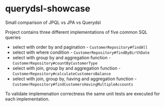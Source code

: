# querydsl-showcase
Small comparison of JPQL vs JPA vs Querydsl

Project contains three different implementations of five common SQL queries
- select with order by and pagination - `CustomerRepository#findAll`
- select with where condition - `CustomerRepository#findByBirthDate`
- select with group by and aggregation function - `CustomerRepository#countByCustomerType`
- select with join, group by and aggregation function - `CustomerRepository#calculateCustomersBalance`
- select with join, group by, having and aggregation function - `CustomerRepository#findCustomersHavingMultipleAccounts`

To validate implemenation correctness the same unit tests are executed for each implementation.
